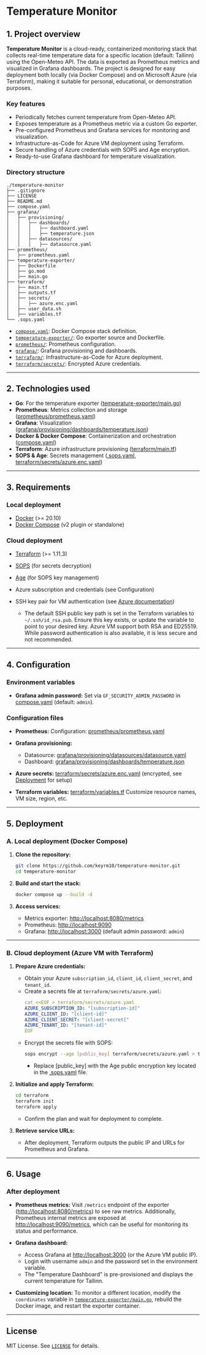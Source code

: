 # Temperature Monitor

## 1. Project overview

**Temperature Monitor** is a cloud-ready, containerized monitoring stack that collects real-time temperature data for a specific location (default: Tallinn) using the Open-Meteo API. The data is exported as Prometheus metrics and visualized in Grafana dashboards. The project is designed for easy deployment both locally (via Docker Compose) and on Microsoft Azure (via Terraform), making it suitable for personal, educational, or demonstration purposes.

### Key features

- Periodically fetches current temperature from Open-Meteo API.
- Exposes temperature as a Prometheus metric via a custom Go exporter.
- Pre-configured Prometheus and Grafana services for monitoring and visualization.
- Infrastructure-as-Code for Azure VM deployment using Terraform.
- Secure handling of Azure credentials with SOPS and Age encryption.
- Ready-to-use Grafana dashboard for temperature visualization.

### Directory structure

```
./temperature-monitor
├── .gitignore
├── LICENSE
├── README.md
├── compose.yaml
├── grafana/
│   ├── provisioning/
│   │   ├── dashboards/
│   │   │   ├── dashboard.yaml
│   │   │   ├── temperature.json
│   │   ├── datasources/
│   │   │   ├── datasource.yaml
├── prometheus/
│   ├── prometheus.yaml
├── temperature-exporter/
│   ├── Dockerfile
│   ├── go.mod
│   ├── main.go
├── terraform/
│   ├── main.tf
│   ├── outputs.tf
│   ├── secrets/
│   │   ├── azure.enc.yaml
│   ├── user_data.sh
│   ├── variables.tf
└── .sops.yaml
```

- [`compose.yaml`](compose.yaml): Docker Compose stack definition.
- [`temperature-exporter/`](temperature-exporter/): Go exporter source and Dockerfile.
- [`prometheus/`](prometheus/): Prometheus configuration.
- [`grafana/`](grafana/): Grafana provisioning and dashboards.
- [`terraform/`](terraform/): Infrastructure-as-Code for Azure deployment.
- [`terraform/secrets/`](terraform/secrets/): Encrypted Azure credentials.

---

## 2. Technologies used

- **Go**: For the temperature exporter ([temperature-exporter/main.go](temperature-exporter/main.go))
- **Prometheus**: Metrics collection and storage ([prometheus/prometheus.yaml](prometheus/prometheus.yaml))
- **Grafana**: Visualization ([grafana/provisioning/dashboards/temperature.json](grafana/provisioning/dashboards/temperature.json))
- **Docker & Docker Compose**: Containerization and orchestration ([compose.yaml](compose.yaml))
- **Terraform**: Azure infrastructure provisioning ([terraform/main.tf](terraform/main.tf))
- **SOPS & Age**: Secrets management ([.sops.yaml](.sops.yaml), [terraform/secrets/azure.enc.yaml](terraform/secrets/azure.enc.yaml))

---

## 3. Requirements

### Local deployment

- [Docker](https://docs.docker.com/get-docker/) (>= 20.10)
- [Docker Compose](https://docs.docker.com/compose/) (v2 plugin or standalone)

### Cloud deployment

- [Terraform](https://developer.hashicorp.com/terraform/downloads) (>= 1.11.3)
- [SOPS](https://github.com/mozilla/sops) (for secrets decryption)
- [Age](https://github.com/FiloSottile/age) (for SOPS key management)
- Azure subscription and credentials (see Configuration)
- SSH key pair for VM authentication (see [Azure documentation](https://learn.microsoft.com/en-us/azure/virtual-machines/linux-vm-connect))

  - The default SSH public key path is set in the Terraform variables to `~/.ssh/id_rsa.pub`. Ensure this key exists, or update the variable to point to your desired key. Azure VM support both RSA and ED25519. While password authentication is also available, it is less secure and not recommended.

---

## 4. Configuration

### Environment variables

- **Grafana admin password:** Set via `GF_SECURITY_ADMIN_PASSWORD` in [compose.yaml](compose.yaml) (default: `admin`).

### Configuration files

- **Prometheus:**
  Configuration: [prometheus/prometheus.yaml](prometheus/prometheus.yaml)

- **Grafana provisioning:**

  - Datasource: [grafana/provisioning/datasources/datasource.yaml](grafana/provisioning/datasources/datasource.yaml)
  - Dashboard: [grafana/provisioning/dashboards/temperature.json](grafana/provisioning/dashboards/temperature.json)

- **Azure secrets:**
  [terraform/secrets/azure.enc.yaml](terraform/secrets/azure.enc.yaml) (encrypted, see [Deployment](#b-cloud-deployment-azure-vm-with-terraform) for setup)

- **Terraform variables:**
  [terraform/variables.tf](terraform/variables.tf)
  Customize resource names, VM size, region, etc.

---

## 5. Deployment

### A. Local deployment (Docker Compose)

1. **Clone the repository:**

   ```sh
   git clone https://github.com/keyrm10/temperature-monitor.git
   cd temperature-monitor
   ```

2. **Build and start the stack:**

   ```sh
   docker compose up --build -d
   ```

3. **Access services:**
   - Metrics exporter: [http://localhost:8080/metrics](http://localhost:8080/metrics)
   - Prometheus: [http://localhost:9090](http://localhost:9090)
   - Grafana: [http://localhost:3000](http://localhost:3000) (default admin password: `admin`)

---

### B. Cloud deployment (Azure VM with Terraform)

1. **Prepare Azure credentials:**

   - Obtain your Azure `subscription_id`, `client_id`, `client_secret`, and `tenant_id`.
   - Create a secrets file at `terraform/secrets/azure.yaml`:
     ```yaml
     cat <<EOF > terraform/secrets/azure.yaml
     AZURE_SUBSCRIPTION_ID: "[subscription-id]"
     AZURE_CLIENT_ID: "[client-id]"
     AZURE_CLIENT_SECRET: "[client-secret]"
     AZURE_TENANT_ID: "[tenant-id]"
     EOF
     ```
   - Encrypt the secrets file with SOPS:
     ```sh
     sops encrypt --age [public_key] terraform/secrets/azure.yaml > terraform/secrets/azure.enc.yaml
     ```
     - Replace [public_key] with the Age public encryption key located in the [.sops.yaml](.sops.yaml) file.

2. **Initialize and apply Terraform:**

   ```sh
   cd terraform
   terraform init
   terraform apply
   ```

   - Confirm the plan and wait for deployment to complete.

3. **Retrieve service URLs:**
   - After deployment, Terraform outputs the public IP and URLs for Prometheus and Grafana.

---

## 6. Usage

### After deployment

- **Prometheus metrics:**
  Visit `/metrics` endpoint of the exporter ([http://localhost:8080/metrics](http://localhost:8080/metrics)) to see raw metrics.
  Additionally, Prometheus internal metrics are exposed at [http://localhost:9090/metrics](http://localhost:9090/metrics), which can be useful for monitoring its status and performance.

- **Grafana dashboard:**

  - Access Grafana at [http://localhost:3000](http://localhost:3000) (or the Azure VM public IP).
  - Login with username `admin` and the password set in the environment variable.
  - The "Temperature Dashboard" is pre-provisioned and displays the current temperature for Tallinn.

- **Customizing location:**
  To monitor a different location, modify the `coordinates` variable in [`temperature-exporter/main.go`](temperature-exporter/main.go), rebuild the Docker image, and restart the exporter container.

---

## License

MIT License. See [`LICENSE`](LICENSE) for details.
